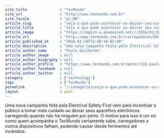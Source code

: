 ```yaml
---
site_title               : "TecMundo"
site_url                 : "http://www.tecmundo.com.br"
site_locale              : "pt_BR"
article_slug             : "veja-o-que-pode-acontecer-se-deixar-seu-carregador-ligado-ao-sair-de-casa"
article_title            : "Veja o que pode acontecer se deixar seu carregador ligado ao sair de casa"
article_image            : "https://imgnzn-a.akamaized.net///2016/01/20/20113801955033-t1200x480.jpg"
article_url              : "http://www.tecmundo.com.br/carregadores/94268-veja-acontecer-deixar-carregador-ligado-sair-casa.htm"
article_published_at     : "2016-01-20T12:40:10-02:00"
article_description      : "Uma nova campanha feita pela Electrical Safety First vem para incentivar o público a tomar mais cuidado ao deixar seus aparelhos eletrônicos carregando quando não há ninguém por perto. O motivo para isso é um só: como quem acompanha o TecMundo certamente sabe, carregadores e outros dispositivos falham, podendo causar desde ferimentos até incêndios."
article_author_name      : "Paulo Guilherme"
article_author_image     : null
article_author_biography : null
article_author_profile   : "https://www.tecmundo.com.br/autor/133-paulo-guilherme/"
article_author_facebook  : null
article_author_twitter   : null
category                 : ['technology']
tags                     : ['TecMundo']
permalink                : "/:categories/veja-o-que-pode-acontecer-se-deixar-seu-carregador-ligado-ao-sair-de-casa/"
layout                   : post
---
```


Uma nova campanha feita pela Electrical Safety First vem para incentivar o público a tomar mais cuidado ao deixar seus aparelhos eletrônicos carregando quando não há ninguém por perto. O motivo para isso é um só: como quem acompanha o TecMundo certamente sabe, carregadores e outros dispositivos falham, podendo causar desde ferimentos até incêndios.
